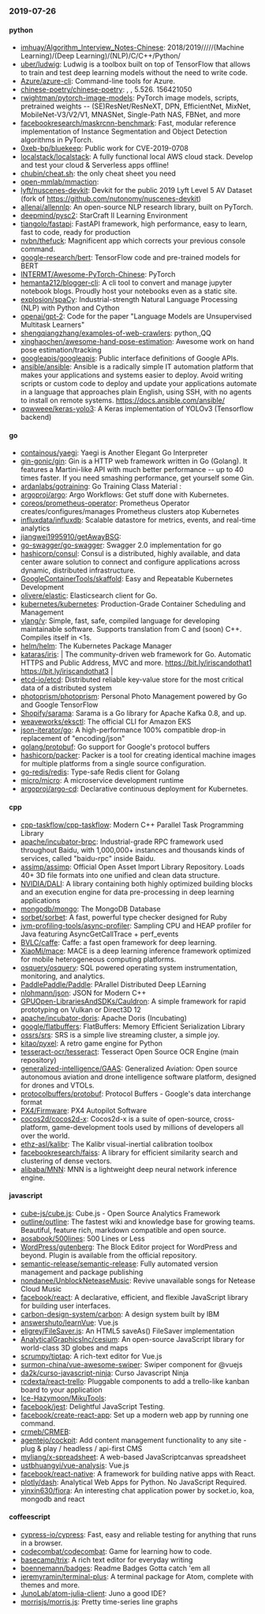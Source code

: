 ### 2019-07-26

#### python
* [imhuay/Algorithm_Interview_Notes-Chinese](https://github.com/imhuay/Algorithm_Interview_Notes-Chinese): 2018/2019/////(Machine Learning)/(Deep Learning)/(NLP)/C/C++/Python/
* [uber/ludwig](https://github.com/uber/ludwig): Ludwig is a toolbox built on top of TensorFlow that allows to train and test deep learning models without the need to write code.
* [Azure/azure-cli](https://github.com/Azure/azure-cli): Command-line tools for Azure.
* [chinese-poetry/chinese-poetry](https://github.com/chinese-poetry/chinese-poetry): , , 5.526. 156421050
* [rwightman/pytorch-image-models](https://github.com/rwightman/pytorch-image-models): PyTorch image models, scripts, pretrained weights -- (SE)ResNet/ResNeXT, DPN, EfficientNet, MixNet, MobileNet-V3/V2/V1, MNASNet, Single-Path NAS, FBNet, and more
* [facebookresearch/maskrcnn-benchmark](https://github.com/facebookresearch/maskrcnn-benchmark): Fast, modular reference implementation of Instance Segmentation and Object Detection algorithms in PyTorch.
* [0xeb-bp/bluekeep](https://github.com/0xeb-bp/bluekeep): Public work for CVE-2019-0708
* [localstack/localstack](https://github.com/localstack/localstack):  A fully functional local AWS cloud stack. Develop and test your cloud & Serverless apps offline!
* [chubin/cheat.sh](https://github.com/chubin/cheat.sh): the only cheat sheet you need
* [open-mmlab/mmaction](https://github.com/open-mmlab/mmaction): 
* [lyft/nuscenes-devkit](https://github.com/lyft/nuscenes-devkit): Devkit for the public 2019 Lyft Level 5 AV Dataset (fork of https://github.com/nutonomy/nuscenes-devkit)
* [allenai/allennlp](https://github.com/allenai/allennlp): An open-source NLP research library, built on PyTorch.
* [deepmind/pysc2](https://github.com/deepmind/pysc2): StarCraft II Learning Environment
* [tiangolo/fastapi](https://github.com/tiangolo/fastapi): FastAPI framework, high performance, easy to learn, fast to code, ready for production
* [nvbn/thefuck](https://github.com/nvbn/thefuck): Magnificent app which corrects your previous console command.
* [google-research/bert](https://github.com/google-research/bert): TensorFlow code and pre-trained models for BERT
* [INTERMT/Awesome-PyTorch-Chinese](https://github.com/INTERMT/Awesome-PyTorch-Chinese): PyTorch
* [hemanta212/blogger-cli](https://github.com/hemanta212/blogger-cli): A cli tool to convert and manage jupyter notebook blogs. Proudly host your notebooks even as a static site.
* [explosion/spaCy](https://github.com/explosion/spaCy):  Industrial-strength Natural Language Processing (NLP) with Python and Cython
* [openai/gpt-2](https://github.com/openai/gpt-2): Code for the paper "Language Models are Unsupervised Multitask Learners"
* [shengqiangzhang/examples-of-web-crawlers](https://github.com/shengqiangzhang/examples-of-web-crawlers): python,,QQ
* [xinghaochen/awesome-hand-pose-estimation](https://github.com/xinghaochen/awesome-hand-pose-estimation): Awesome work on hand pose estimation/tracking
* [googleapis/googleapis](https://github.com/googleapis/googleapis): Public interface definitions of Google APIs.
* [ansible/ansible](https://github.com/ansible/ansible): Ansible is a radically simple IT automation platform that makes your applications and systems easier to deploy. Avoid writing scripts or custom code to deploy and update your applications  automate in a language that approaches plain English, using SSH, with no agents to install on remote systems. https://docs.ansible.com/ansible/
* [qqwweee/keras-yolo3](https://github.com/qqwweee/keras-yolo3): A Keras implementation of YOLOv3 (Tensorflow backend)

#### go
* [containous/yaegi](https://github.com/containous/yaegi): Yaegi is Another Elegant Go Interpreter
* [gin-gonic/gin](https://github.com/gin-gonic/gin): Gin is a HTTP web framework written in Go (Golang). It features a Martini-like API with much better performance -- up to 40 times faster. If you need smashing performance, get yourself some Gin.
* [ardanlabs/gotraining](https://github.com/ardanlabs/gotraining): Go Training Class Material :
* [argoproj/argo](https://github.com/argoproj/argo): Argo Workflows: Get stuff done with Kubernetes.
* [coreos/prometheus-operator](https://github.com/coreos/prometheus-operator): Prometheus Operator creates/configures/manages Prometheus clusters atop Kubernetes
* [influxdata/influxdb](https://github.com/influxdata/influxdb): Scalable datastore for metrics, events, and real-time analytics
* [jiangwei1995910/getAwayBSG](https://github.com/jiangwei1995910/getAwayBSG): 
* [go-swagger/go-swagger](https://github.com/go-swagger/go-swagger): Swagger 2.0 implementation for go
* [hashicorp/consul](https://github.com/hashicorp/consul): Consul is a distributed, highly available, and data center aware solution to connect and configure applications across dynamic, distributed infrastructure.
* [GoogleContainerTools/skaffold](https://github.com/GoogleContainerTools/skaffold): Easy and Repeatable Kubernetes Development
* [olivere/elastic](https://github.com/olivere/elastic): Elasticsearch client for Go.
* [kubernetes/kubernetes](https://github.com/kubernetes/kubernetes): Production-Grade Container Scheduling and Management
* [vlang/v](https://github.com/vlang/v): Simple, fast, safe, compiled language for developing maintainable software. Supports translation from C and (soon) C++. Compiles itself in <1s.
* [helm/helm](https://github.com/helm/helm): The Kubernetes Package Manager
* [kataras/iris](https://github.com/kataras/iris):  | The community-driven web framework for Go. Automatic HTTPS and Public Address, MVC and more. https://bit.ly/iriscandothat1 https://bit.ly/iriscandothat3 |
* [etcd-io/etcd](https://github.com/etcd-io/etcd): Distributed reliable key-value store for the most critical data of a distributed system
* [photoprism/photoprism](https://github.com/photoprism/photoprism): Personal Photo Management powered by Go and Google TensorFlow
* [Shopify/sarama](https://github.com/Shopify/sarama): Sarama is a Go library for Apache Kafka 0.8, and up.
* [weaveworks/eksctl](https://github.com/weaveworks/eksctl): The official CLI for Amazon EKS
* [json-iterator/go](https://github.com/json-iterator/go): A high-performance 100% compatible drop-in replacement of "encoding/json"
* [golang/protobuf](https://github.com/golang/protobuf): Go support for Google's protocol buffers
* [hashicorp/packer](https://github.com/hashicorp/packer): Packer is a tool for creating identical machine images for multiple platforms from a single source configuration.
* [go-redis/redis](https://github.com/go-redis/redis): Type-safe Redis client for Golang
* [micro/micro](https://github.com/micro/micro): A microservice development runtime
* [argoproj/argo-cd](https://github.com/argoproj/argo-cd): Declarative continuous deployment for Kubernetes.

#### cpp
* [cpp-taskflow/cpp-taskflow](https://github.com/cpp-taskflow/cpp-taskflow): Modern C++ Parallel Task Programming Library
* [apache/incubator-brpc](https://github.com/apache/incubator-brpc): Industrial-grade RPC framework used throughout Baidu, with 1,000,000+ instances and thousands kinds of services, called "baidu-rpc" inside Baidu.
* [assimp/assimp](https://github.com/assimp/assimp): Official Open Asset Import Library Repository. Loads 40+ 3D file formats into one unified and clean data structure.
* [NVIDIA/DALI](https://github.com/NVIDIA/DALI): A library containing both highly optimized building blocks and an execution engine for data pre-processing in deep learning applications
* [mongodb/mongo](https://github.com/mongodb/mongo): The MongoDB Database
* [sorbet/sorbet](https://github.com/sorbet/sorbet): A fast, powerful type checker designed for Ruby
* [jvm-profiling-tools/async-profiler](https://github.com/jvm-profiling-tools/async-profiler): Sampling CPU and HEAP profiler for Java featuring AsyncGetCallTrace + perf_events
* [BVLC/caffe](https://github.com/BVLC/caffe): Caffe: a fast open framework for deep learning.
* [XiaoMi/mace](https://github.com/XiaoMi/mace): MACE is a deep learning inference framework optimized for mobile heterogeneous computing platforms.
* [osquery/osquery](https://github.com/osquery/osquery): SQL powered operating system instrumentation, monitoring, and analytics.
* [PaddlePaddle/Paddle](https://github.com/PaddlePaddle/Paddle): PArallel Distributed Deep LEarning 
* [nlohmann/json](https://github.com/nlohmann/json): JSON for Modern C++
* [GPUOpen-LibrariesAndSDKs/Cauldron](https://github.com/GPUOpen-LibrariesAndSDKs/Cauldron): A simple framework for rapid prototyping on Vulkan or Direct3D 12
* [apache/incubator-doris](https://github.com/apache/incubator-doris): Apache Doris (Incubating)
* [google/flatbuffers](https://github.com/google/flatbuffers): FlatBuffers: Memory Efficient Serialization Library
* [ossrs/srs](https://github.com/ossrs/srs): SRS is a simple live streaming cluster, a simple joy.
* [kitao/pyxel](https://github.com/kitao/pyxel): A retro game engine for Python
* [tesseract-ocr/tesseract](https://github.com/tesseract-ocr/tesseract): Tesseract Open Source OCR Engine (main repository)
* [generalized-intelligence/GAAS](https://github.com/generalized-intelligence/GAAS): Generalized Aviation: Open source autonomous aviation and drone intelligence software platform, designed for drones and VTOLs.
* [protocolbuffers/protobuf](https://github.com/protocolbuffers/protobuf): Protocol Buffers - Google's data interchange format
* [PX4/Firmware](https://github.com/PX4/Firmware): PX4 Autopilot Software
* [cocos2d/cocos2d-x](https://github.com/cocos2d/cocos2d-x): Cocos2d-x is a suite of open-source, cross-platform, game-development tools used by millions of developers all over the world.
* [ethz-asl/kalibr](https://github.com/ethz-asl/kalibr): The Kalibr visual-inertial calibration toolbox
* [facebookresearch/faiss](https://github.com/facebookresearch/faiss): A library for efficient similarity search and clustering of dense vectors.
* [alibaba/MNN](https://github.com/alibaba/MNN): MNN is a lightweight deep neural network inference engine.

#### javascript
* [cube-js/cube.js](https://github.com/cube-js/cube.js):  Cube.js - Open Source Analytics Framework
* [outline/outline](https://github.com/outline/outline): The fastest wiki and knowledge base for growing teams. Beautiful, feature rich, markdown compatible and open source.
* [aosabook/500lines](https://github.com/aosabook/500lines): 500 Lines or Less
* [WordPress/gutenberg](https://github.com/WordPress/gutenberg): The Block Editor project for WordPress and beyond. Plugin is available from the official repository.
* [semantic-release/semantic-release](https://github.com/semantic-release/semantic-release):  Fully automated version management and package publishing
* [nondanee/UnblockNeteaseMusic](https://github.com/nondanee/UnblockNeteaseMusic): Revive unavailable songs for Netease Cloud Music
* [facebook/react](https://github.com/facebook/react): A declarative, efficient, and flexible JavaScript library for building user interfaces.
* [carbon-design-system/carbon](https://github.com/carbon-design-system/carbon): A design system built by IBM
* [answershuto/learnVue](https://github.com/answershuto/learnVue): Vue.js 
* [eligrey/FileSaver.js](https://github.com/eligrey/FileSaver.js): An HTML5 saveAs() FileSaver implementation
* [AnalyticalGraphicsInc/cesium](https://github.com/AnalyticalGraphicsInc/cesium): An open-source JavaScript library for world-class 3D globes and maps 
* [scrumpy/tiptap](https://github.com/scrumpy/tiptap): A rich-text editor for Vue.js
* [surmon-china/vue-awesome-swiper](https://github.com/surmon-china/vue-awesome-swiper):  Swiper component for @vuejs
* [da2k/curso-javascript-ninja](https://github.com/da2k/curso-javascript-ninja): Curso Javascript Ninja
* [rcdexta/react-trello](https://github.com/rcdexta/react-trello): Pluggable components to add a trello-like kanban board to your application
* [Ice-Hazymoon/MikuTools](https://github.com/Ice-Hazymoon/MikuTools): 
* [facebook/jest](https://github.com/facebook/jest): Delightful JavaScript Testing.
* [facebook/create-react-app](https://github.com/facebook/create-react-app): Set up a modern web app by running one command.
* [crmeb/CRMEB](https://github.com/crmeb/CRMEB):  
* [agentejo/cockpit](https://github.com/agentejo/cockpit): Add content management functionality to any site - plug & play / headless / api-first CMS
* [myliang/x-spreadsheet](https://github.com/myliang/x-spreadsheet): A web-based JavaScriptcanvas spreadsheet
* [ustbhuangyi/vue-analysis](https://github.com/ustbhuangyi/vue-analysis):  Vue.js 
* [facebook/react-native](https://github.com/facebook/react-native): A framework for building native apps with React.
* [plotly/dash](https://github.com/plotly/dash): Analytical Web Apps for Python. No JavaScript Required.
* [yinxin630/fiora](https://github.com/yinxin630/fiora): An interesting chat application power by socket.io, koa, mongodb and react

#### coffeescript
* [cypress-io/cypress](https://github.com/cypress-io/cypress): Fast, easy and reliable testing for anything that runs in a browser.
* [codecombat/codecombat](https://github.com/codecombat/codecombat): Game for learning how to code.
* [basecamp/trix](https://github.com/basecamp/trix): A rich text editor for everyday writing
* [boennemann/badges](https://github.com/boennemann/badges):  Readme Badges  Gotta catch 'em all
* [jeremyramin/terminal-plus](https://github.com/jeremyramin/terminal-plus): A terminal package for Atom, complete with themes and more.
* [JunoLab/atom-julia-client](https://github.com/JunoLab/atom-julia-client): Juno a good IDE?
* [morrisjs/morris.js](https://github.com/morrisjs/morris.js): Pretty time-series line graphs
